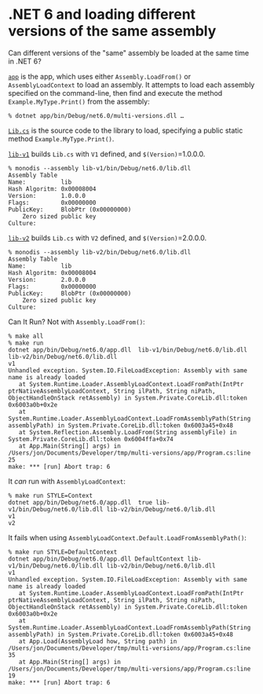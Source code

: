 # .NET 6 and loading different versions of the same assembly

Can different versions of the "same" assembly be loaded at the same time in .NET 6?

[`app`](app) is the app, which uses either `Assembly.LoadFrom()` or
`AssemblyLoadContext` to load an assembly.  It attempts to load each assembly
specified on the command-line, then find and execute the method
`Example.MyType.Print()` from the assembly:

```
% dotnet app/bin/Debug/net6.0/multi-versions.dll …
```

[`Lib.cs`](Lib.cs) is the source code to the library to load, specifying a public
static method `Example.MyType.Print()`.

[`lib-v1`](lib-v1) builds `Lib.cs` with `V1` defined, and `$(Version)`=1.0.0.0.

```
% monodis --assembly lib-v1/bin/Debug/net6.0/lib.dll
Assembly Table
Name:          lib
Hash Algoritm: 0x00008004
Version:       1.0.0.0
Flags:         0x00000000
PublicKey:     BlobPtr (0x00000000)
	Zero sized public key
Culture:       
```

[`lib-v2`](lib-v2) builds `Lib.cs` with `V2` defined, and `$(Version)`=2.0.0.0.

```
% monodis --assembly lib-v2/bin/Debug/net6.0/lib.dll
Assembly Table
Name:          lib
Hash Algoritm: 0x00008004
Version:       2.0.0.0
Flags:         0x00000000
PublicKey:     BlobPtr (0x00000000)
	Zero sized public key
Culture:       
```

Can It Run?  Not with `Assembly.LoadFrom()`:

```
% make all
% make run
dotnet app/bin/Debug/net6.0/app.dll  lib-v1/bin/Debug/net6.0/lib.dll lib-v2/bin/Debug/net6.0/lib.dll
v1
Unhandled exception. System.IO.FileLoadException: Assembly with same name is already loaded
   at System.Runtime.Loader.AssemblyLoadContext.LoadFromPath(IntPtr ptrNativeAssemblyLoadContext, String ilPath, String niPath, ObjectHandleOnStack retAssembly) in System.Private.CoreLib.dll:token 0x6003a0b+0x2e
   at System.Runtime.Loader.AssemblyLoadContext.LoadFromAssemblyPath(String assemblyPath) in System.Private.CoreLib.dll:token 0x6003a45+0x48
   at System.Reflection.Assembly.LoadFrom(String assemblyFile) in System.Private.CoreLib.dll:token 0x6004ffa+0x74
   at App.Main(String[] args) in /Users/jon/Documents/Developer/tmp/multi-versions/app/Program.cs:line 25
make: *** [run] Abort trap: 6
```

It *can* run with `AssemblyLoadContext`:

```
% make run STYLE=Context
dotnet app/bin/Debug/net6.0/app.dll  true lib-v1/bin/Debug/net6.0/lib.dll lib-v2/bin/Debug/net6.0/lib.dll
v1
v2
```

It fails when using `AssemblyLoadContext.Default.LoadFromAssemblyPath()`:

```
% make run STYLE=DefaultContext
dotnet app/bin/Debug/net6.0/app.dll DefaultContext lib-v1/bin/Debug/net6.0/lib.dll lib-v2/bin/Debug/net6.0/lib.dll
v1
Unhandled exception. System.IO.FileLoadException: Assembly with same name is already loaded
   at System.Runtime.Loader.AssemblyLoadContext.LoadFromPath(IntPtr ptrNativeAssemblyLoadContext, String ilPath, String niPath, ObjectHandleOnStack retAssembly) in System.Private.CoreLib.dll:token 0x6003a0b+0x2e
   at System.Runtime.Loader.AssemblyLoadContext.LoadFromAssemblyPath(String assemblyPath) in System.Private.CoreLib.dll:token 0x6003a45+0x48
   at App.Load(AssemblyLoad how, String path) in /Users/jon/Documents/Developer/tmp/multi-versions/app/Program.cs:line 35
   at App.Main(String[] args) in /Users/jon/Documents/Developer/tmp/multi-versions/app/Program.cs:line 19
make: *** [run] Abort trap: 6
```
